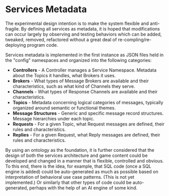 # Services Metadata

The experimental design intention is to make the system flexible and anti-fragile. By defining all services as metadata, it is hoped that modifications can occur largely by observing and testing behaviors which can be added, tweaked, removed, refactored without a great deal of re-compling/re-deploying program code.

 Services metadata is implemented in the first instance as JSON files held in the "config" namespaces and organized into the following categories:
 * **Controllers** - A Controller manages a Service Namespace. Metadata about the Topics it handles, what Brokers it uses.
 * **Brokers** - What types of Message Brokers are available and their characteristics, such as what kind of Channels they serve.
 * **Channels** - What types of Response Channels are available and their characteristics.
 * **Topics** - Metadata concerning logical categories of messages, typically organized around semantic or functional themes.
 * **Message Structures** - Generic and specific message record structures. Message hierarchies under each topic.
 * **Requests** - For a given Topic, what Request messages are defined, their rules and characteristics.
 * **Replies** - For a given Request, what Reply messages are defined, their rules and characteristics.


By using an ontology as the foundation, it is further considered that the design of both the services architecture and game content could be developed and changed in a manner that is flexible, controlled and obvious. To this end, there is the idea, for example, that SQL code (once a SQL engine is added) could be auto-generated as much as possible based on interpretation of behavioral use case patterns. (This is not yet implemented.) Or similarly that other types of code could be auto-generated, perhaps with the help of an AI engine of some kind.

